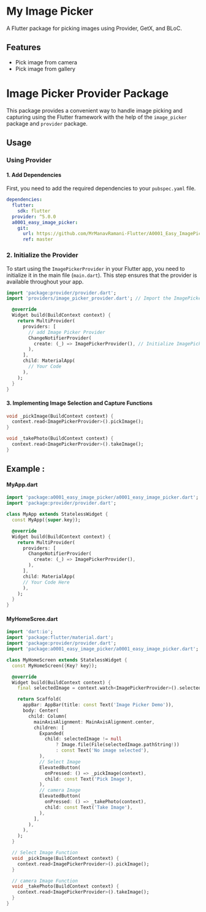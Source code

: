 # My Image Picker

A Flutter package for picking images using Provider, GetX, and BLoC.

## Features

- Pick image from camera
- Pick image from gallery

# Image Picker Provider Package

This package provides a convenient way to handle image picking and capturing using the Flutter framework with the help of the `image_picker` package and `provider` package.

## Usage

### Using Provider


#### 1. Add Dependencies

First, you need to add the required dependencies to your `pubspec.yaml` file.

```yaml
dependencies:
  flutter:
    sdk: flutter
  provider: ^5.0.0
  a0001_easy_image_picker:
    git:
      url: https://github.com/MrManavRamani-Flutter/A0001_Easy_ImagePicker_Package.git
      ref: master
```

### 2. Initialize the Provider

To start using the `ImagePickerProvider` in your Flutter app, you need to initialize it in the main file (`main.dart`). This step ensures that the provider is available throughout your app.
    
```dart
import 'package:provider/provider.dart';
import 'providers/image_picker_provider.dart'; // Import the ImagePickerProvider

  @override
  Widget build(BuildContext context) {
    return MultiProvider(
      providers: [
        // add Image Picker Provider
        ChangeNotifierProvider(
          create: (_) => ImagePickerProvider(), // Initialize ImagePickerProvider
        ),
      ],
      child: MaterialApp(
        // Your Code
      ),
    );
  }
}
```

#### 3. Implementing Image Selection and Capture Functions

```dart
void _pickImage(BuildContext context) {
  context.read<ImagePickerProvider>().pickImage();
}

void _takePhoto(BuildContext context) {
  context.read<ImagePickerProvider>().takeImage();
}
```

## Example :


#### MyApp.dart
```dart
import 'package:a0001_easy_image_picker/a0001_easy_image_picker.dart';  // Import this for ImagePickerProvider
import 'package:provider/provider.dart';

class MyApp extends StatelessWidget {
  const MyApp({super.key});

  @override
  Widget build(BuildContext context) {
    return MultiProvider(
      providers: [
        ChangeNotifierProvider(
          create: (_) => ImagePickerProvider(),
        ),
      ],
      child: MaterialApp(
      // Your Code Here
      ),
    );
  }
}
```

#### MyHomeScree.dart
```dart
import 'dart:io';
import 'package:flutter/material.dart';
import 'package:provider/provider.dart';
import 'package:a0001_easy_image_picker/a0001_easy_image_picker.dart';

class MyHomeScreen extends StatelessWidget {
  const MyHomeScreen({Key? key});

  @override
  Widget build(BuildContext context) {
    final selectedImage = context.watch<ImagePickerProvider>().selectedImage;

    return Scaffold(
      appBar: AppBar(title: const Text('Image Picker Demo')),
      body: Center(
        child: Column(
          mainAxisAlignment: MainAxisAlignment.center,
          children: [
            Expanded(
              child: selectedImage != null
                  ? Image.file(File(selectedImage.pathString!))
                  : const Text('No image selected'),
            ),
            // Select Image
            ElevatedButton(
              onPressed: () => _pickImage(context),
              child: const Text('Pick Image'),
            ),
            // camera Image 
            ElevatedButton(
              onPressed: () => _takePhoto(context),
              child: const Text('Take Image'),
            ),
          ],
        ),
      ),
    );
  }

  // Select Image Function
  void _pickImage(BuildContext context) {
    context.read<ImagePickerProvider>().pickImage();
  }

  // camera Image Function
  void _takePhoto(BuildContext context) {
    context.read<ImagePickerProvider>().takeImage();
  }
}
```